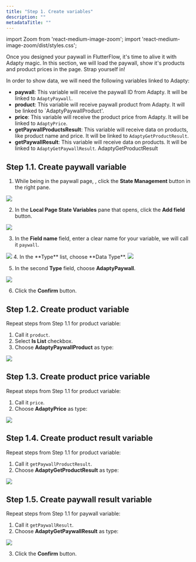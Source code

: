 ```yaml
---
title: "Step 1. Create variables"
description: ""
metadataTitle: ""
---
```


import Zoom from 'react-medium-image-zoom';
import 'react-medium-image-zoom/dist/styles.css';

Once you designed your paywall in FlutterFlow, it's time to alive it with Adapty magic. In this section, we will load the paywall, show it's products and product prices in the page. Strap yourself in!


In order to show data, we will need the following variables linked to Adapty:

- **paywall**: This variable will receive the paywall ID from Adapty. It will be linked to `AdaptyPaywall`.
- **product**: This variable will receive paywall product from Adapty. It will be linked to `AdaptyPaywallProduct'.
- **price**: This variable will receive the product price from Adapty. It will be linked to `AdaptyPrice`.
- **getPaywallProductsResult**: This variable will receive data on products, like product name and price. It will be linked to `AdaptyGetProductResult`. 
- **getPaywallResult**: This variable will receive data on products. It will be linked to `AdaptyGetPaywallResult`. AdaptyGetProductResult

## Step 1.1. Create paywall variable

1. While being in the paywall page, , click the **State Management** button in the right pane.

<Zoom>
  <img src={require('./FF_img/new-variable.png').default}
  style={{
    border: '1px solid #727272', /* border width and color */
    width: '700px', /* image width */
    display: 'block', /* for alignment */
    margin: '0 auto' /* center alignment */
  }}
/>
</Zoom>

2. In the **Local Page State Variables** pane that opens, click the **Add field** button.

<Zoom>
  <img src={require('./FF_img/new-add-field.png').default}
  style={{
    border: '1px solid #727272', /* border width and color */
    width: '700px', /* image width */
    display: 'block', /* for alignment */
    margin: '0 auto' /* center alignment */
  }}
/>
</Zoom>

3. In the **Field name** field, enter a clear name for your variable,  we will call it `paywall`.

<Zoom>
  <img src={require('./FF_img/new-paywall.png').default}
  style={{
    border: '1px solid #727272', /* border width and color */
    width: '700px', /* image width */
    display: 'block', /* for alignment */
    margin: '0 auto' /* center alignment */
  }}
/>
</Zoom>
4. In the **Type** list, choose **Data Type**.

<Zoom>
  <img src={require('./FF_img/new-datatype.png').default}
  style={{
    border: '1px solid #727272', /* border width and color */
    width: '700px', /* image width */
    display: 'block', /* for alignment */
    margin: '0 auto' /* center alignment */
  }}
/>
</Zoom>

5. In the second **Type** field, choose **AdaptyPaywall**. 

<Zoom>
  <img src={require('./FF_img/new-adapty-paywall.png').default}
  style={{
    border: '1px solid #727272', /* border width and color */
    width: '700px', /* image width */
    display: 'block', /* for alignment */
    margin: '0 auto' /* center alignment */
  }}
/>
</Zoom>

6. Click the **Confirm** button.

## Step 1.2. Create product variable

Repeat steps from Step 1.1 for product variable:
1. Call it `product`. 
2. Select **Is List** checkbox.
3. Choose **AdaptyPaywallProduct** as type:

<Zoom>
  <img src={require('./FF_img/new-product.png').default}
  style={{
    border: '1px solid #727272', /* border width and color */
    width: '700px', /* image width */
    display: 'block', /* for alignment */
    margin: '0 auto' /* center alignment */
  }}
/>
</Zoom>

## Step 1.3. Create product price variable

Repeat steps from Step 1.1 for product variable:
1. Call it `price`. 
2. Choose **AdaptyPrice** as type:

<Zoom>
  <img src={require('./FF_img/new-price.png').default}
  style={{
    border: '1px solid #727272', /* border width and color */
    width: '700px', /* image width */
    display: 'block', /* for alignment */
    margin: '0 auto' /* center alignment */
  }}
/>
</Zoom>

## Step 1.4. Create product result variable

Repeat steps from Step 1.1 for product variable:
1. Call it `getPaywallProductResult`. 
2. Choose **AdaptyGetProductResult** as type:

<Zoom>
  <img src={require('./FF_img/getPaywallProductResult.png').default}
  style={{
    border: '1px solid #727272', /* border width and color */
    width: '700px', /* image width */
    display: 'block', /* for alignment */
    margin: '0 auto' /* center alignment */
  }}
/>
</Zoom>

## Step 1.5. Create paywall result variable

Repeat steps from Step 1.1 for paywall variable:
1. Call it `getPaywallResult`. 
2. Choose **AdaptyGetPaywallResult** as type:

<Zoom>
  <img src={require('./FF_img/AdaptyGetPaywallResult.png').default}
  style={{
    border: '1px solid #727272', /* border width and color */
    width: '700px', /* image width */
    display: 'block', /* for alignment */
    margin: '0 auto' /* center alignment */
  }}
/>
</Zoom>

3. Click the **Confirm** button.



